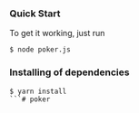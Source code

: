 ### Quick Start

To get it working, just run

```
$ node poker.js
```

### Installing of dependencies
```
$ yarn install
```# poker
